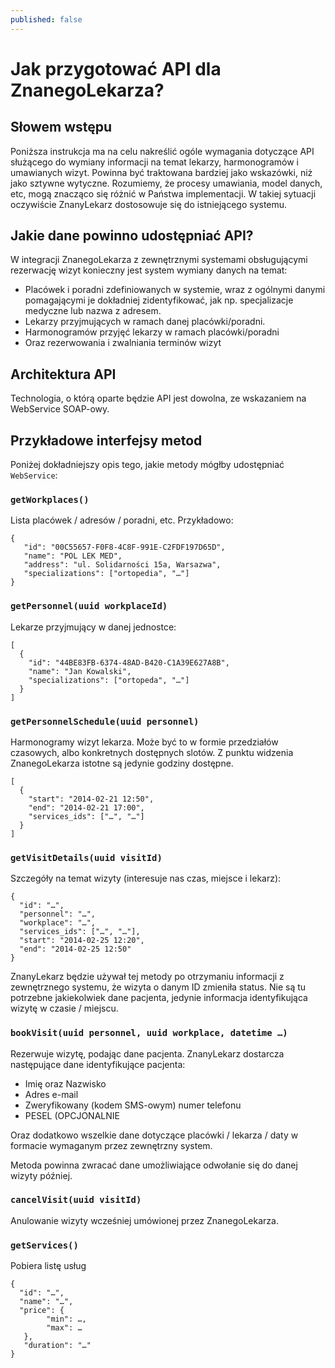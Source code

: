 ```yaml
---
published: false
---
```


Jak przygotować API dla ZnanegoLekarza?
=======================================

Słowem wstępu
-------------

Poniższa instrukcja ma na celu nakreślić ogóle wymagania dotyczące API służącego do wymiany informacji na temat lekarzy, harmonogramów i umawianych wizyt. Powinna być traktowana bardziej jako wskazówki, niż jako sztywne wytyczne. Rozumiemy, że procesy umawiania, model danych, etc, mogą znacząco się różnić w Państwa implementacji. W takiej sytuacji oczywiście ZnanyLekarz dostosowuje się do istniejącego systemu.

Jakie dane powinno udostępniać API?
-----------------------------------

W integracji ZnanegoLekarza z zewnętrznymi systemami obsługującymi rezerwację wizyt konieczny jest system wymiany danych na temat:

 * Placówek i poradni zdefiniowanych w systemie, wraz z ogólnymi danymi pomagającymi je dokładniej zidentyfikować, jak np. specjalizacje medyczne lub nazwa z adresem.
 * Lekarzy przyjmujących w ramach danej placówki/poradni.
 * Harmonogramów przyjęć lekarzy w ramach placówki/poradni
 * Oraz rezerwowania i zwalniania terminów wizyt

Architektura API
----------------

Technologia, o którą oparte będzie API jest dowolna, ze wskazaniem na WebService SOAP-owy.

Przykładowe interfejsy metod
----------------------------

Poniżej dokładniejszy opis tego, jakie metody mógłby udostępniać `WebService`:

### `getWorkplaces()`

Lista placówek / adresów / poradni, etc. Przykładowo:

    {
       "id": "00C55657-F0F8-4C8F-991E-C2FDF197D65D",
       "name": "POL LEK MED",
       "address": "ul. Solidarności 15a, Warsazwa",
       "specializations": ["ortopedia", "…"]
    }

### `getPersonnel(uuid workplaceId)`

Lekarze przyjmujący w danej jednostce:

    [
      {
        "id": "44BE83FB-6374-48AD-B420-C1A39E627A8B",
        "name": "Jan Kowalski",
        "specializations": ["ortopeda", "…"]
      }
    ]

### `getPersonnelSchedule(uuid personnel)`

Harmonogramy wizyt lekarza. Może być to w formie przedziałów czasowych, albo konkretnych dostępnych slotów. Z punktu widzenia ZnanegoLekarza istotne są jedynie godziny dostępne.

    [
      {
        "start": "2014-02-21 12:50",
        "end": "2014-02-21 17:00",
        "services_ids": ["…", "…"]
      }
    ]

### `getVisitDetails(uuid visitId)`

Szczegóły na temat wizyty (interesuje nas czas, miejsce i lekarz):

    {
      "id": "…",
      "personnel": "…",
      "workplace": "…",
      "services_ids": ["…", "…"],
      "start": "2014-02-25 12:20",
      "end": "2014-02-25 12:50"
    }

ZnanyLekarz będzie używał tej metody po otrzymaniu informacji z zewnętrznego systemu, że wizyta o danym ID zmieniła status. Nie są tu potrzebne jakiekolwiek dane pacjenta, jedynie informacja identyfikująca wizytę w czasie / miejscu.

### `bookVisit(uuid personnel, uuid workplace, datetime …)`

Rezerwuje wizytę, podając dane pacjenta. ZnanyLekarz dostarcza następujące dane identyfikujące pacjenta:

 * Imię oraz Nazwisko
 * Adres e-mail
 * Zweryfikowany (kodem SMS-owym) numer telefonu
 * PESEL (OPCJONALNIE

Oraz dodatkowo wszelkie dane dotyczące placówki / lekarza / daty w formacie wymaganym przez zewnętrzny system. 

Metoda powinna zwracać dane umożliwiające odwołanie się do danej wizyty później.

### `cancelVisit(uuid visitId)`

Anulowanie wizyty wcześniej umówionej przez ZnanegoLekarza.

### `getServices()`
Pobiera listę usług

    {
      "id": "…",
      "name": "…",
      "price": {
      		"min": …,
            "max": …
       },
       "duration": "…"
    }